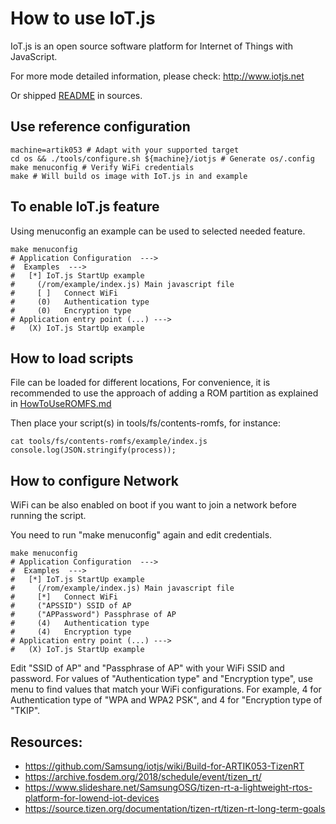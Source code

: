# How to use IoT.js


IoT.js is an open source software platform
for Internet of Things with JavaScript.

For more mode detailed information, please check:
http://www.iotjs.net

Or shipped [README](..//external/iotjs/README.md) in sources.


## Use reference configuration

    machine=artik053 # Adapt with your supported target  
    cd os && ./tools/configure.sh ${machine}/iotjs # Generate os/.config  
    make menuconfig # Verify WiFi credentials  
    make # Will build os image with IoT.js in and example  
  

## To enable IoT.js feature

Using menuconfig an example can be used to selected needed feature.

    make menuconfig  
    # Application Configuration  --->  
    #  Examples  --->  
    #   [*] IoT.js StartUp example  
    #     (/rom/example/index.js) Main javascript file  
    #     [ ]   Connect WiFi  
    #     (0)   Authentication type  
    #     (0)   Encryption type  
    # Application entry point (...) --->  
    #   (X) IoT.js StartUp example  


## How to load scripts

File can be loaded for different locations,
For convenience, it is recommended to use the approach of adding a ROM partition as explained in
[HowToUseROMFS.md](HowToUseROMFS.md)

Then place your script(s) in tools/fs/contents-romfs, for instance:

    cat tools/fs/contents-romfs/example/index.js 
    console.log(JSON.stringify(process));


## How to configure Network

WiFi can be also enabled on boot if you want to join a network 
before running the script.

You need to run "make menuconfig" again and edit credentials.

    make menuconfig  
    # Application Configuration  --->  
    #  Examples  --->  
    #   [*] IoT.js StartUp example  
    #     (/rom/example/index.js) Main javascript file  
    #     [*]   Connect WiFi
    #     ("APSSID") SSID of AP
    #     ("APPassword") Passphrase of AP    
    #     (4)   Authentication type  
    #     (4)   Encryption type  
    # Application entry point (...) --->  
    #   (X) IoT.js StartUp example  

Edit "SSID of AP" and "Passphrase of AP" with your WiFi SSID and password.
For values of "Authentication type" and "Encryption type", use <Help> menu to find values that match
your WiFi configurations. For example, 4 for Authentication type of "WPA and WPA2 PSK", and 4 for "Encryption type of "TKIP".


## Resources:

* https://github.com/Samsung/iotjs/wiki/Build-for-ARTIK053-TizenRT
* https://archive.fosdem.org/2018/schedule/event/tizen_rt/
* https://www.slideshare.net/SamsungOSG/tizen-rt-a-lightweight-rtos-platform-for-lowend-iot-devices
* https://source.tizen.org/documentation/tizen-rt/tizen-rt-long-term-goals
